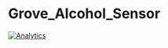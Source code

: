 Grove_Alcohol_Sensor
====================




[![Analytics](https://ga-beacon.appspot.com/UA-46589105-3/Grove_Alcohol_Sensor)](https://github.com/igrigorik/ga-beacon)
